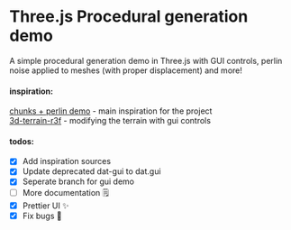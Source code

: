 # Three.js Procedural generation demo

A simple procedural generation demo in Three.js with GUI controls, perlin noise applied to meshes (with proper displacement) and more!
#### inspiration:
[chunks + perlin demo](https://jsfiddle.net/prisoner849/cxwkhgdL/) - main inspiration for the project \
[3d-terrain-r3f](https://github.com/jsulpis/3d-terrain-r3f/tree/main/) - modifying the terrain with gui controls


#### todos:
- [x] Add inspiration sources
- [x] Update deprecated dat-gui to dat.gui
- [x] Seperate branch for gui demo
- [ ] More documentation 🗒
- [x] Prettier UI ✨
- [x] Fix bugs 🐛